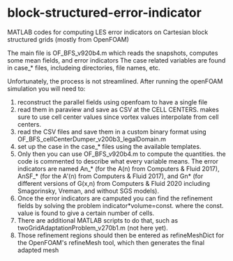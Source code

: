 # block-structured-error-indicator
MATLAB codes for computing LES error indicators on Cartesian block structured grids (mostly from OpenFOAM)

The main file is OF_BFS_v920b4.m which reads the snapshots, computes some mean fields, and error indicators
The case related variables are found in case_* files, includeing directories, file names, etc.

Unfortunately, the process is not streamlined. After running the openFOAM simulation you will need to:
1. reconstruct the parallel fields using openfoam to have a single file
2. read them in paraview and save as CSV at the CELL CENTERS. makes sure to use cell center values since vortex values interpolate from cell centers.
3. read the CSV files and save them in a custom binary format using OF_BFS_cellCenterDumper_v200b3_legalDomain.m
4. set up the case in the case_* files using the available templates.
5. Only then you can use OF_BFS_v920b4.m to compute the quantities. the code is commented to describe what every variable means. The error indicators are named An_* (for the A(n) from Computers & Fluid 2017), AnSF_* (for the A'(n) from Computers & Fluid 2017), and Gn* (for different versions of G(x,n) from Computers & Fluid 2020 including Smagorinsky, Vreman, and without SGS models).
6. Once the error indicators are camputed you can find the refinement fields by solving the problem indicator*volume=const. where the const. value is found to give a certain number of cells.
7. There are additional MATLAB scripts to do that, such as twoGridAdaptationProblem_v270b1.m (not here yet).
8. Those refinement regions should then be entered as refineMeshDict for the OpenFOAM's refineMesh tool, which then generates the final adapted mesh

